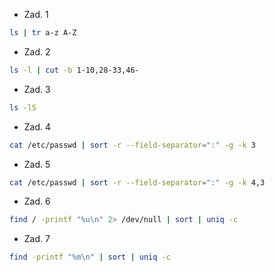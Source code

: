 * Zad. 1
```sh
ls | tr a-z A-Z
```

* Zad. 2
```sh
ls -l | cut -b 1-10,28-33,46-
```

* Zad. 3
```sh
ls -lS
```

* Zad. 4
```sh
cat /etc/passwd | sort -r --field-separator=":" -g -k 3
```

* Zad. 5
```sh
cat /etc/passwd | sort -r --field-separator=":" -g -k 4,3
```

* Zad. 6
```sh
find / -printf "%u\n" 2> /dev/null | sort | uniq -c
```

* Zad. 7
```sh
find -printf "%m\n" | sort | uniq -c
```

